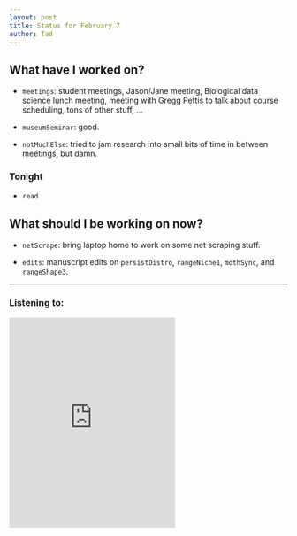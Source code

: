 ```yaml
---
layout: post 
title: Status for February 7 
author: Tad
---
```


## What have I worked on?

* `meetings`: student meetings, Jason/Jane meeting, Biological data science lunch meeting, meeting with Gregg Pettis to talk about course scheduling, tons of other stuff, ...

* `museumSeminar`: good.

* `notMuchElse`: tried to jam research into small bits of time in between meetings, but damn. 




### Tonight

* `read`



## What should I be working on now?

* `netScrape`: bring laptop home to work on some net scraping stuff. 

* `edits`: manuscript edits on `persistDistro`, `rangeNiche1`, `mothSync`, and `rangeShape3`. 




--- 

### Listening to:

<iframe src='https://embed.spotify.com/?uri=spotify%3Atrack%3A7ofZgS5xDW0XodfjaXWvZG' width='300' height='380' frameborder='0' allowtransparency='true'></iframe>

<i class='fa fa-code' style='color:pink'></i>
